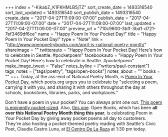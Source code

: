 +++
index = "-KikabZ_K1FKHMLB5jTZ"
sort_create_date = 1493316540
sort_last_updated = 1493316540
sort_publish_date = 1493316540
create_date = "2017-04-27T11:09:00-07:00"
publish_date = "2017-04-27T11:09:00-07:00"
date = "2017-04-27T11:09:00-07:00"
last_updated = "2017-04-27T11:09:00-07:00"
preview_url = "710c9600-3bff-3bd1-d721-7ef3469df6ce"
name = "Happy Poem In Your Pocket Day!"
title = "Happy Poem In Your Pocket Day!"
type = "Note"
link = "http://www.openpoetrybooks.com/april-is-national-poetry-month/"
shareimage = ""
twitterauto = "Happy Poem In Your Pocket Day! Here's how to celebrate in Seattle. #pocketpoem"
facebookauto = "Happy Poem In Your Pocket Day! Here's how to celebrate in Seattle. #pocketpoem"
make_image_tweet = "False"
notes_byline = ["writers/paul-constant"]
tags_notes = ["tags/poetry", "tags/open-books"]
notes_about = ""
books = ""
+++
Today, at the ass-end of National Poetry Month, is [Poem In Your Pocket Day](https://www.poets.org/national-poetry-month/poem-your-pocket-day), which poets.org urges you to celebrate by "selecting a poem, carrying it with you, and sharing it with others throughout the day at schools, bookstores, libraries, parks, and workplaces."

Don't have a poem in your pocket? You can always print one out. [This poem is eminently pocket-sized](https://twitter.com/alice_notley/status/480654236108468225?lang=en). Also, [this one](http://www.loveblender.com/blend/wv.cgi?id=2003.08.01.20.48.8201). Open Books, which has been **all over this National Poetry Month thing this year**, is celebrating Poem in Your Pocket Day by giving away pocket poems all day to customers. They're also hosting a pocket-themed poetry reading with Seattle's Civic Poet, Claudia Castro Luna, at [El Centro De La Raza](http://www.elcentrodelaraza.org/) at 1:30 pm today. 

